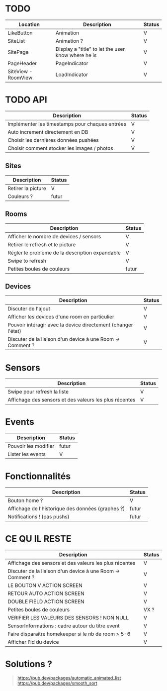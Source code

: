 # TODO

| Location | Description | Status |
| --- | --- | --- |
| LikeButton | Animation | V |
| SiteList | Animation ? | V |
| SitePage | Display a "title" to let the user know where he is | V |
| PageHeader | PageIndicator | V |
| SiteView - RoomView | LoadIndicator | V |

# TODO API

| Description | Status |
| --- | --- |
| Implémenter les timestamps pour chaques entrées | V | 
| Auto increment directement en DB | V |
| Choisir les dernières données pushées | V | 
| Choisir comment stocker les images / photos | V |

## Sites

| Description | Status |
| --- | --- |
| Retirer la picture | V |
| Couleurs ? | futur |

## Rooms

| Description | Status |
| --- | --- |
| Afficher le nombre de devices / sensors | V |
| Retirer le refresh et le picture | V |
| Régler le problème de la description expandable | V |
| Swipe to refresh | V |
| Petites boules de couleurs | futur |

## Devices 

| Description | Status |
| --- | --- |
| Discuter de l'ajout  | V |
| Afficher les devices d'une room en particulier | V |
| Pouvoir intéragir avec la device directement (changer l'état) | V |
| Discuter de la liaison d'un device à une Room -> Comment ? | V |

# Sensors

| Description | Status |
| --- | --- |
| Swipe pour refresh la liste  | V |
| Affichage des sensors et des valeurs les plus récentes | V |

# Events

| Description | Status |
| --- | --- |
| Pouvoir les modifier | futur |
| Lister les events | V |

# Fonctionnalités

| Description | Status |
| --- | --- |
| Bouton home ? | V |
| Affichage de l'historique des données (graphes ?) | futur |
| Notifications ! (pas pushs)| futur |



# CE QU IL RESTE

| Description | Status |
| --- | --- |
| Affichage des sensors et des valeurs les plus récentes | V |
| Discuter de la liaison d'un device à une Room -> Comment ? | V |
| LE BOUTON V ACTION SCREEN | V |
| RETOUR AUTO ACTION SCREEN | V |
| DOUBLE FIELD ACTION SCREEN | V |
| Petites boules de couleurs | VX ? |
| VERIFIER LES VALEURS DES SENSORS ! NON NULL | V |
| SensorInformations : cadre autour du titre event | V |
| Faire disparaitre homekeeper si le nb de room > 5-6 | V |
| Afficher l'id du device | V |

# Solutions ?

> https://pub.dev/packages/automatic_animated_list
> https://pub.dev/packages/smooth_sort